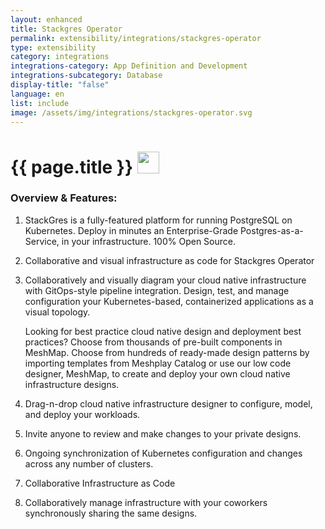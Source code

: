 ```yaml
---
layout: enhanced
title: Stackgres Operator
permalink: extensibility/integrations/stackgres-operator
type: extensibility
category: integrations
integrations-category: App Definition and Development
integrations-subcategory: Database
display-title: "false"
language: en
list: include
image: /assets/img/integrations/stackgres-operator.svg
---
```


<h1>{{ page.title }} <img src="{{ page.image }}" style="width: 35px; height: 35px;" /></h1>


<!-- This needs replaced with the Category property, not the sub-category.
 #### About: StackGres is a fully-featured platform for running PostgreSQL on Kubernetes.
Deploy in minutes an Enterprise-Grade Postgres-as-a-Service, in your infrastructure.
100% Open Source. -->

### Overview & Features:

1. StackGres is a fully-featured platform for running PostgreSQL on Kubernetes.
Deploy in minutes an Enterprise-Grade Postgres-as-a-Service, in your infrastructure.
100% Open Source.

2. Collaborative and visual infrastructure as code for Stackgres Operator

4. 
    Collaboratively and visually diagram your cloud native infrastructure with GitOps-style pipeline integration. Design, test, and manage configuration your Kubernetes-based, containerized applications as a visual topology.



    Looking for best practice cloud native design and deployment best practices? Choose from thousands of pre-built components in MeshMap. Choose from hundreds of ready-made design patterns by importing templates from Meshplay Catalog or use our low code designer, MeshMap, to create and deploy your own cloud native infrastructure designs.



5. Drag-n-drop cloud native infrastructure designer to configure, model, and deploy your workloads.

6. Invite anyone to review and make changes to your private designs.

7. Ongoing synchronization of Kubernetes configuration and changes across any number of clusters.

8. Collaborative Infrastructure as Code

9. Collaboratively manage infrastructure with your coworkers synchronously sharing the same designs.

